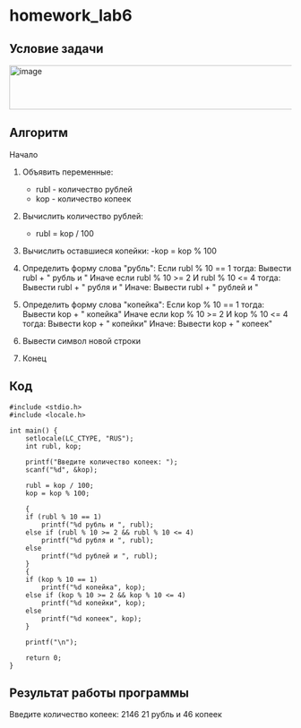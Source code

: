 # homework_lab6
## Условие задачи
<img width="817" height="79" alt="image" src="https://github.com/user-attachments/assets/32335829-d08e-43c7-9a0b-704cdbab13ea" />

## Алгоритм
Начало
1. Объявить переменные:
   - rubl - количество рублей
   - kop - количество копеек

2. Вычислить количество рублей:
   - rubl = kop / 100
3. Вычислить оставшиеся копейки:
    -kop = kop % 100

4. Определить форму слова "рубль":
    Если rubl % 10 == 1 тогда:
        Вывести rubl + " рубль и "
    Иначе если rubl % 10 >= 2 И rubl % 10 <= 4 тогда:
        Вывести rubl + " рубля и "
    Иначе:
        Вывести rubl + " рублей и "

5. Определить форму слова "копейка":
    Если kop % 10 == 1 тогда:
        Вывести kop + " копейка"
    Иначе если kop % 10 >= 2 И kop % 10 <= 4 тогда:
        Вывести kop + " копейки"
    Иначе:
        Вывести kop + " копеек"

6. Вывести символ новой строки

7. Конец
## Код
    #include <stdio.h>
    #include <locale.h>
    
    int main() {
        setlocale(LC_CTYPE, "RUS");
        int rubl, kop;
    
        printf("Введите количество копеек: ");
        scanf("%d", &kop);
    
        rubl = kop / 100;
        kop = kop % 100;
    
        {
        if (rubl % 10 == 1)
            printf("%d рубль и ", rubl);
        else if (rubl % 10 >= 2 && rubl % 10 <= 4)
            printf("%d рубля и ", rubl);
        else
            printf("%d рублей и ", rubl);
        }
        {
        if (kop % 10 == 1)
            printf("%d копейка", kop);
        else if (kop % 10 >= 2 && kop % 10 <= 4)
            printf("%d копейки", kop);
        else
            printf("%d копеек", kop);
        }
    
        printf("\n");
        
        return 0;
    }
## Результат работы программы
Введите количество копеек: 2146
21 рубль и 46 копеек

